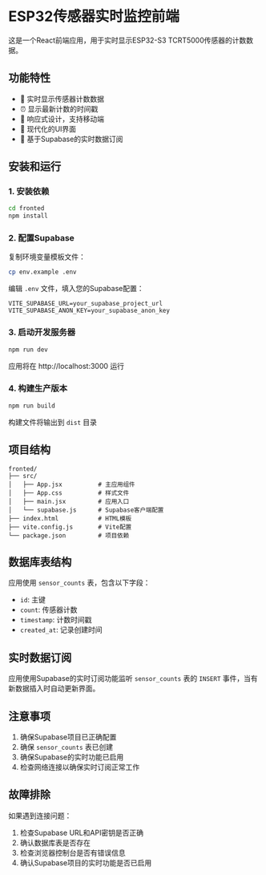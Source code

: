 # ESP32传感器实时监控前端

这是一个React前端应用，用于实时显示ESP32-S3 TCRT5000传感器的计数数据。

## 功能特性

- 🔄 实时显示传感器计数数据
- ⏰ 显示最新计数的时间戳
- 📱 响应式设计，支持移动端
- 🎨 现代化的UI界面
- 🔌 基于Supabase的实时数据订阅

## 安装和运行

### 1. 安装依赖

```bash
cd fronted
npm install
```

### 2. 配置Supabase

复制环境变量模板文件：
```bash
cp env.example .env
```

编辑 `.env` 文件，填入您的Supabase配置：
```
VITE_SUPABASE_URL=your_supabase_project_url
VITE_SUPABASE_ANON_KEY=your_supabase_anon_key
```

### 3. 启动开发服务器

```bash
npm run dev
```

应用将在 http://localhost:3000 运行

### 4. 构建生产版本

```bash
npm run build
```

构建文件将输出到 `dist` 目录

## 项目结构

```
fronted/
├── src/
│   ├── App.jsx          # 主应用组件
│   ├── App.css          # 样式文件
│   ├── main.jsx         # 应用入口
│   └── supabase.js      # Supabase客户端配置
├── index.html           # HTML模板
├── vite.config.js       # Vite配置
└── package.json         # 项目依赖
```

## 数据库表结构

应用使用 `sensor_counts` 表，包含以下字段：
- `id`: 主键
- `count`: 传感器计数
- `timestamp`: 计数时间戳
- `created_at`: 记录创建时间

## 实时数据订阅

应用使用Supabase的实时订阅功能监听 `sensor_counts` 表的 `INSERT` 事件，当有新数据插入时自动更新界面。

## 注意事项

1. 确保Supabase项目已正确配置
2. 确保 `sensor_counts` 表已创建
3. 确保Supabase的实时功能已启用
4. 检查网络连接以确保实时订阅正常工作

## 故障排除

如果遇到连接问题：
1. 检查Supabase URL和API密钥是否正确
2. 确认数据库表是否存在
3. 检查浏览器控制台是否有错误信息
4. 确认Supabase项目的实时功能是否已启用
